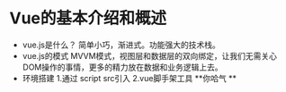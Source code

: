 # Vue的基本介绍和概述 
- vue.js是什么？
简单小巧，渐进式。功能强大的技术栈。
- vue.js的模式
MVVM模式，视图层和数据层的双向绑定，让我们无需关心DOM操作的事情，更多的精力放在数据和业务逻辑上去。
- 环境搭建
1.通过 script src引入
2.vue脚手架工具
**你哈气 ** 